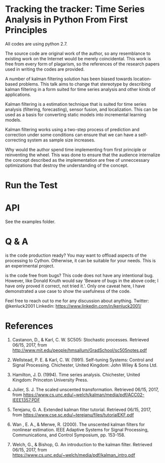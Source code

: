 # Tracking the tracker: Time Series Analysis in Python From First Principles

All codes are using python 2.7.

The source code are original work of the author, so any resemblance to existing work on the Internet would be merely coincidental. This work is free from every form of plagarism, so the references of the research papers used in writing the codes are provided.

A number of kalman filtering solution has been biased towards location-based problems. This talk aims to change that stereotype by describing kalman filtering in a form suited for time series analysis and other kinds of applications.

Kalman filtering is a estimation technique that is suited for time series analysis (filtering, forecasting), sensor fusion, and localization. This can be used as a basis for converting static models into incremental learning models.

Kalman filtering works using a two-step process of prediction and correction under some conditions can ensure that we can have a self-correcting system as sample size increases.


Why would the author spend time implementing from first principle or reinventing the wheel. This was done to ensure that the audience internalize the concept described as the implementation are free of unneccessary optimizations that destroy the understanding of the concept.

# Run the Test


# API
See the examples folder.


# Q & A

is the code production ready?
You may want to offload aspects of the processing to Cython. Otherwise, it can be suitable for your needs. This is an experimental project.

is the code free from bugs?
This code does not have any intentional bug. However, like Donald Knuth would say 'Beware of bugs in the above code; I have only proved it correct, not tried it.'. Only one caveat here, I have demonstrated a use case to show the usefulness of the code.


Feel free to reach out to me for any discussion about anything.
Twitter:  @kenluck2001
Linkedin: https://www.linkedin.com/in/kenluck2001/


# References

1. Castanon, D., & Karl, C. W. SC505: Stochastic processes. Retrieved 06/15, 2017, from http://www.mit.edu/people/hmsallum/GradSchool/sc505notes.pdf

2. Wellstead, P. E. & Karl, C. W. (1991). Self-tuning Systems: Control and Signal Processing. Chichester, United Kingdom: John Wiley & Sons Ltd.

3. Hamilton, J. D. (1994). Time series analysis. Chichester, United Kingdom: Princeton University Press.

4. Julier, S. J. The scaled unscented transformation. Retrieved 06/15, 2017, from https://www.cs.unc.edu/~welch/kalman/media/pdf/ACC02-IEEE1357.PDF

5. Terejanu, G. A. Extended kalman filter tutorial. Retrieved 06/15, 2017, from https://www.cse.sc.edu/~terejanu/files/tutorialEKF.pdf

6. Wan , E. A., & Merwe, R. (2000). The unscented kalman filters for nonlinear estimation. IEEE Adaptive Systems for Signal Processing, Communications, and Control Symposium, pp. 153-158.

7. Welch, G., & Bishop, G. An introduction to the kalman filter. Retrieved 06/15, 2017, from https://www.cs.unc.edu/~welch/media/pdf/kalman_intro.pdf 
